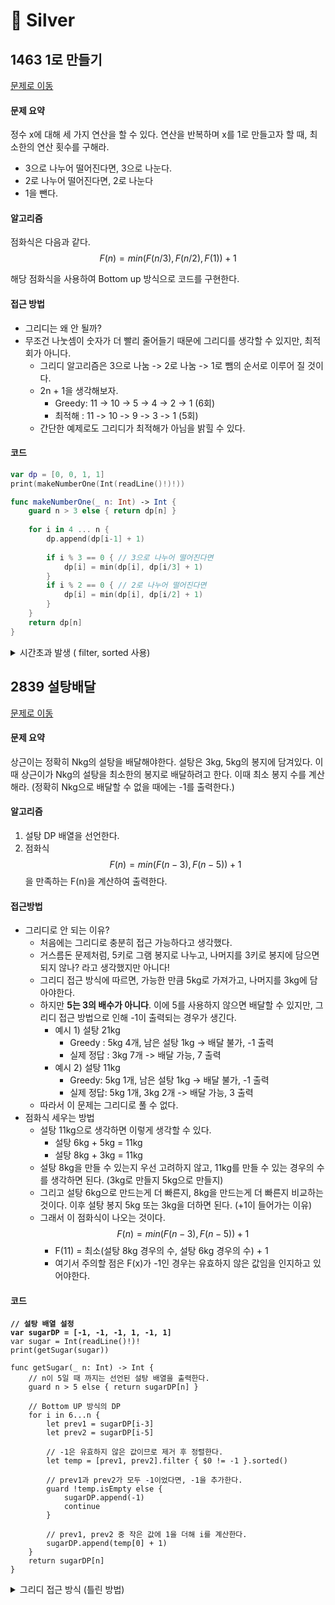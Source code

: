 # 🥈 Silver

## 1463 1로 만들기

[문제로 이동](https://www.acmicpc.net/problem/1463)

#### 문제 요약

정수 x에 대해 세 가지 연산을 할 수 있다. 연산을 반복하며 x를 1로 만들고자 할 때, 최소한의 연산 횟수를 구해라.

* 3으로 나누어 떨어진다면, 3으로 나눈다.
* 2로 나누어 떨어진다면, 2로 나눈다
* 1을 뺀다.

#### 알고리즘

점화식은 다음과 같다.$$F(n) = min(F(n/3), F(n/2), F(1)) + 1$$

해당 점화식을 사용하여 Bottom up 방식으로 코드를 구현한다.

#### 접근 방법

* 그리디는 왜 안 될까?
* 무조건 나눗셈이 숫자가 더 빨리 줄어들기 때문에 그리디를 생각할 수 있지만, 최적회가 아니다.
  * 그리디 알고리즘은 3으로 나눔 -> 2로 나눔 -> 1로 뺌의 순서로 이루어 질 것이다.
  * 2n + 1을 생각해보자.
    * Greedy: 11 -> 10 -> 5 -> 4 -> 2 -> 1 (6회)
    * 최적해 : 11 -> 10 -> 9 -> 3 -> 1 (5회)
  * 간단한 예제로도 그리디가 최적해가 아님을 밝힐 수 있다.

#### 코드

```swift
var dp = [0, 0, 1, 1]
print(makeNumberOne(Int(readLine()!)!))

func makeNumberOne(_ n: Int) -> Int {
    guard n > 3 else { return dp[n] }
    
    for i in 4 ... n {
        dp.append(dp[i-1] + 1)
        
        if i % 3 == 0 { // 3으로 나누어 떨어진다면
            dp[i] = min(dp[i], dp[i/3] + 1)
        }
        if i % 2 == 0 { // 2로 나누어 떨어진다면
            dp[i] = min(dp[i], dp[i/2] + 1)
        }
    }
    return dp[n]
}


```

<details>

<summary>시간초과 발생 ( filter, sorted 사용) </summary>

```swift
var dp = [0, 0, 1, 1]
print(makeNumberOne(Int(readLine()!)!))

func makeNumberOne(_ n: Int) -> Int {
    guard n > 3 else { return dp[n] }
    
    for i in 4...n {
        var nexts = [Int](repeating: -1, count: 3)
        
        if i % 3 == 0 { nexts[0] = dp[i/3] }
        if i % 2 == 0 { nexts[1] = dp[i/2] }
        nexts[2] = dp[i-1]
        
        nexts = nexts.filter { $0 != -1 }
        
        dp.append(nexts.min()! + 1)
    }
    return dp[n]
}
```

</details>

## 2839 설탕배달

[문제로 이동](https://www.acmicpc.net/problem/2839)

#### 문제 요약

상근이는 정확히 Nkg의 설탕을 배달해야한다. 설탕은 3kg, 5kg의 봉지에 담겨있다. 이때 상근이가 Nkg의 설탕을 최소한의 봉지로 배달하려고 한다. 이때 최소 봉지 수를 계산해라. (정확히 Nkg으로 배달할 수 없을 때에는 -1를 출력한다.)

#### 알고리즘

1. 설탕 DP 배열을 선언한다.
2. 점화식 $$F(n) = min(F(n-3), F(n-5)) +1$$을 만족하는 F(n)을 계산하여 출력한다.

#### 접근방법

* 그리디로 안 되는 이유?
  * 처음에는 그리디로 충분히 접근 가능하다고 생각했다.
  * 거스름돈 문제처럼, 5키로 그램 봉지로 나누고, 나머지를 3키로 봉지에 담으면 되지 않나? 라고 생각했지만 아니다!
  * 그리디 접근 방식에 따르면, 가능한 만큼 5kg로 가져가고, 나머지를 3kg에 담아야한다.
  * 하지만 **5는 3의 배수가 아니다**. 이에 5를 사용하지 않으면 배달할 수 있지만, 그리디 접근 방법으로 인해 -1이 출력되는 경우가 생긴다.
    * 예시 1) 설탕 21kg
      * Greedy : 5kg 4개, 남은 설탕 1kg -> 배달 불가, -1 출력
      * 실제 정답 : 3kg 7개 -> 배달 가능, 7 출력
    * 예시 2) 설탕 11kg
      * Greedy: 5kg 1개, 남은 설탕 1kg -> 배달 불가, -1 출력
      * 실제 정답: 5kg 1개, 3kg 2개 -> 배달 가능, 3 출력
  * 따라서 이 문제는 그리디로 풀 수 없다.
* 점화식 세우는 방법
  * 설탕 11kg으로 생각하면 이렇게 생각할 수 있다.&#x20;
    * 설탕 6kg + 5kg = 11kg
    * 설탕 8kg + 3kg = 11kg&#x20;
  * 설탕 8kg을 만들 수 있는지 우선 고려하지 않고, 11kg를 만들 수 있는 경우의 수를 생각하면 된다. (3kg로 만들지 5kg으로 만들지)
  * 그리고 설탕 6kg으로 만드는게 더 빠른지, 8kg을 만드는게 더 빠른지 비교하는 것이다. 이후 설탕 봉지 5kg 또는 3kg을 더하면 된다. (+1이 들어가는 이유)
  * 그래서 이 점화식이 나오는 것이다. $$F(n) = min(F(n-3), F(n-5)) +1$$
    * F(11) = 최소(설탕 8kg 경우의 수, 설탕 6kg 경우의 수) + 1
    * 여기서 주의할 점은 F(x)가 -1인 경우는 유효하지 않은 값임을 인지하고 있어야한다.

#### 코드

<pre class="language-swift"><code class="lang-swift"><strong>// 설탕 배열 설정
</strong><strong>var sugarDP = [-1, -1, -1, 1, -1, 1]
</strong>var sugar = Int(readLine()!)!
print(getSugar(sugar))

func getSugar(_ n: Int) -> Int {
    // n이 5일 때 까지는 선언된 설탕 배열을 출력한다.
    guard n > 5 else { return sugarDP[n] }
    
    // Bottom UP 방식의 DP
    for i in 6...n {
        let prev1 = sugarDP[i-3]
        let prev2 = sugarDP[i-5]
        
        // -1은 유효하지 않은 값이므로 제거 후 정렬한다.
        let temp = [prev1, prev2].filter { $0 != -1 }.sorted()
        
        // prev1과 prev2가 모두 -1이었다면, -1을 추가한다.
        guard !temp.isEmpty else {
            sugarDP.append(-1)
            continue
        }
        
        // prev1, prev2 중 작은 값에 1을 더해 i를 계산한다.
        sugarDP.append(temp[0] + 1)
    }
    return sugarDP[n]
}
</code></pre>

<details>

<summary>그리디 접근 방식 (틀린 방법)</summary>

```swift
var sugar = Int(readLine()!)!
var result = 0

for x in [3, 5] {
    if sugar >= x {
        result += sugar / x
        sugar %= x
    }
}
print( sugar == 0 ? result : -1)
```

</details>
